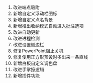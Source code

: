 1. 改进端点吸附
2. 新增自定义浮动栏图标
3. 新增自定义点名背景
4. 新增推出收纳模式自动进入批注选项
5. 改进自动更新
6. 改进进程检测
7. 改进设置侧边栏
8. 修复PowerPoint阻止关机
9. 修复使用正方形预设时多出来一条直线
10. 新增白板自定义调色盘
11. 改进手掌擦逻辑
12. 新增插件功能
